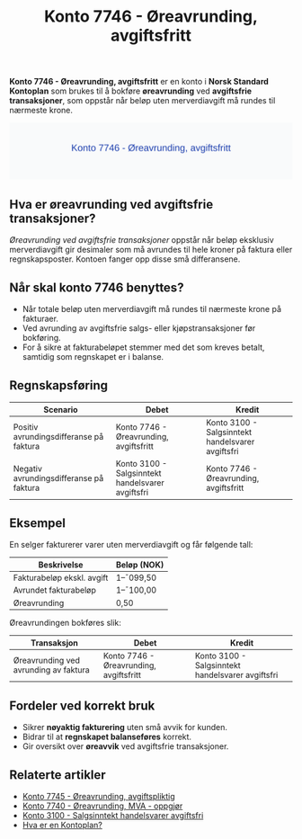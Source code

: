 ﻿---
title: "Konto 7746 - Øreavrunding, avgiftsfritt"
seoTitle: "7746-oreavrunding-avgiftsfritt"
description: '**Konto 7746 - Øreavrunding, avgiftsfritt** er en konto i **Norsk Standard Kontoplan** som brukes til å bokføre **øreavrunding** ved **avgiftsfrie transaksj...'
---

**Konto 7746 - Øreavrunding, avgiftsfritt** er en konto i **Norsk Standard Kontoplan** som brukes til å bokføre **øreavrunding** ved **avgiftsfrie transaksjoner**, som oppstår når beløp uten merverdiavgift må rundes til nærmeste krone.

![Illustrasjon av konto 7746 Øreavrunding, avgiftsfritt](7746-oreavrunding-avgiftsfritt-image.svg)

## Hva er øreavrunding ved avgiftsfrie transaksjoner?

*Øreavrunding ved avgiftsfrie transaksjoner* oppstår når beløp eksklusiv merverdiavgift gir desimaler som må avrundes til hele kroner på faktura eller regnskapsposter. Kontoen fanger opp disse små differansene.

## Når skal konto 7746 benyttes?

* Når totale beløp uten merverdiavgift må rundes til nærmeste krone på fakturaer.
* Ved avrunding av avgiftsfrie salgs- eller kjøpstransaksjoner før bokføring.
* For å sikre at fakturabeløpet stemmer med det som kreves betalt, samtidig som regnskapet er i balanse.

## Regnskapsføring

| Scenario                                    | Debet                                   | Kredit                                   |
|---------------------------------------------|-----------------------------------------|------------------------------------------|
| Positiv avrundingsdifferanse på faktura    | Konto 7746 - Øreavrunding, avgiftsfritt | Konto 3100 - Salgsinntekt handelsvarer avgiftsfri |
| Negativ avrundingsdifferanse på faktura    | Konto 3100 - Salgsinntekt handelsvarer avgiftsfri | Konto 7746 - Øreavrunding, avgiftsfritt |

## Eksempel

En selger fakturerer varer uten merverdiavgift og får følgende tall:

| Beskrivelse                  | Beløp (NOK) |
|------------------------------|-------------|
| Fakturabeløp ekskl. avgift   | 1–¯099,50    |
| Avrundet fakturabeløp        | 1–¯100,00    |
| Øreavrunding                 | 0,50        |

Øreavrundingen bokføres slik:

| Transaksjon                                 | Debet                                   | Kredit                                   |
|---------------------------------------------|-----------------------------------------|------------------------------------------|
| Øreavrunding ved avrunding av faktura       | Konto 7746 - Øreavrunding, avgiftsfritt | Konto 3100 - Salgsinntekt handelsvarer avgiftsfri |

## Fordeler ved korrekt bruk

* Sikrer **nøyaktig fakturering** uten små avvik for kunden.
* Bidrar til at **regnskapet balanseføres** korrekt.
* Gir oversikt over **øreavvik** ved avgiftsfrie transaksjoner.

## Relaterte artikler

* [Konto 7745 - Øreavrunding, avgiftspliktig](/blogs/kontoplan/7745-oreavrunding-avgiftspliktig "Konto 7745 - Øreavrunding, avgiftspliktig")
* [Konto 7740 - Øreavrunding, MVA - oppgjør](/blogs/kontoplan/7740-oreavrunding-mva-oppgjor "Konto 7740 - Øreavrunding, MVA - oppgjør")
* [Konto 3100 - Salgsinntekt handelsvarer avgiftsfri](/blogs/kontoplan/3100-salgsinntekt-handelsvarer-avgiftsfri "Konto 3100 - Salgsinntekt handelsvarer avgiftsfri")
* [Hva er en Kontoplan?](/blogs/regnskap/hva-er-kontoplan "Hva er en Kontoplan? Komplett Guide til Kontoplaner i Norsk Regnskap")






